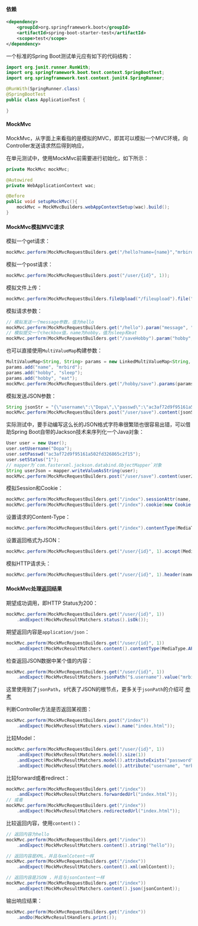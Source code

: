 #### 依赖

```xml
<dependency>
    <groupId>org.springframework.boot</groupId>
    <artifactId>spring-boot-starter-test</artifactId>
    <scope>test</scope>
</dependency>
```



一个标准的Spring Boot测试单元应有如下的代码结构：

```java
import org.junit.runner.RunWith;
import org.springframework.boot.test.context.SpringBootTest;
import org.springframework.test.context.junit4.SpringRunner;

@RunWith(SpringRunner.class)
@SpringBootTest
public class ApplicationTest {
	
}
```





#### MockMvc

MockMvc，从字面上来看指的是模拟的MVC，即其可以模拟一个MVC环境，向Controller发送请求然后得到响应，

在单元测试中，使用MockMvc前需要进行初始化，如下所示：

```java
private MockMvc mockMvc;

@Autowired
private WebApplicationContext wac;

@Before
public void setupMockMvc(){
    mockMvc = MockMvcBuilders.webAppContextSetup(wac).build();
}
```





#### MockMvc模拟MVC请求

模拟一个get请求：

```java
mockMvc.perform(MockMvcRequestBuilders.get("/hello?name={name}","mrbird"));
```



模拟一个post请求：

```java
mockMvc.perform(MockMvcRequestBuilders.post("/user/{id}", 1));
```



模拟文件上传：

```java
mockMvc.perform(MockMvcRequestBuilders.fileUpload("/fileupload").file("file", "文件内容".getBytes("utf-8")));
```



模拟请求参数：

```java
// 模拟发送一个message参数，值为hello
mockMvc.perform(MockMvcRequestBuilders.get("/hello").param("message", "hello"));
// 模拟提交一个checkbox值，name为hobby，值为sleep和eat
mockMvc.perform(MockMvcRequestBuilders.get("/saveHobby").param("hobby", "sleep", "eat"));
```



也可以直接使用`MultiValueMap`构建参数：

```java
MultiValueMap<String, String> params = new LinkedMultiValueMap<String, String>();
params.add("name", "mrbird");
params.add("hobby", "sleep");
params.add("hobby", "eat");
mockMvc.perform(MockMvcRequestBuilders.get("/hobby/save").params(params));
```



模拟发送JSON参数：

```java
String jsonStr = "{\"username\":\"Dopa\",\"passwd\":\"ac3af72d9f95161a502fd326865c2f15\",\"status\":\"1\"}";
mockMvc.perform(MockMvcRequestBuilders.post("/user/save").content(jsonStr.getBytes()));
```

实际测试中，要手动编写这么长的JSON格式字符串很繁琐也很容易出错，可以借助Spring Boot自带的Jackson技术来序列化一个Java对象：

```java
User user = new User();
user.setUsername("Dopa");
user.setPasswd("ac3af72d9f95161a502fd326865c2f15");
user.setStatus("1");
// mapper为`com.fasterxml.jackson.databind.ObjectMapper`对象
String userJson = mapper.writeValueAsString(user);
mockMvc.perform(MockMvcRequestBuilders.post("/user/save").content(userJson.getBytes()));
```





模拟Session和Cookie：

```java
mockMvc.perform(MockMvcRequestBuilders.get("/index").sessionAttr(name, value));
mockMvc.perform(MockMvcRequestBuilders.get("/index").cookie(new Cookie(name, value)));
```



设置请求的Content-Type：

```java
mockMvc.perform(MockMvcRequestBuilders.get("/index").contentType(MediaType.APPLICATION_JSON_UTF8));
```



设置返回格式为JSON：

```java
mockMvc.perform(MockMvcRequestBuilders.get("/user/{id}", 1).accept(MediaType.APPLICATION_JSON));
```



模拟HTTP请求头：

```java
mockMvc.perform(MockMvcRequestBuilders.get("/user/{id}", 1).header(name, values));
```



#### MockMvc处理返回结果

期望成功调用，即HTTP Status为200：

```java
mockMvc.perform(MockMvcRequestBuilders.get("/user/{id}", 1))
    .andExpect(MockMvcResultMatchers.status().isOk());
```



期望返回内容是`application/json`：

```java
mockMvc.perform(MockMvcRequestBuilders.get("/user/{id}", 1))
    .andExpect(MockMvcResultMatchers.content().contentType(MediaType.APPLICATION_JSON));
```



检查返回JSON数据中某个值的内容：

```java
mockMvc.perform(MockMvcRequestBuilders.get("/user/{id}", 1))
    .andExpect(MockMvcResultMatchers.jsonPath("$.username").value("mrbird"));
```



这里使用到了`jsonPath`，`$`代表了JSON的根节点，更多关于`jsonPath`的介绍可 [参考]( https://github.com/json-path/JsonPath)

判断Controller方法是否返回某视图：

```java
mockMvc.perform(MockMvcRequestBuilders.post("/index"))
    .andExpect(MockMvcResultMatchers.view().name("index.html"));
```



比较Model：

```java
mockMvc.perform(MockMvcRequestBuilders.get("/user/{id}", 1))
    .andExpect(MockMvcResultMatchers.model().size(1))
    .andExpect(MockMvcResultMatchers.model().attributeExists("password"))
    .andExpect(MockMvcResultMatchers.model().attribute("username", "mrbird"));
```



比较forward或者redirect：

```java
mockMvc.perform(MockMvcRequestBuilders.get("/index"))
    .andExpect(MockMvcResultMatchers.forwardedUrl("index.html"));
// 或者
mockMvc.perform(MockMvcRequestBuilders.get("/index"))
    .andExpect(MockMvcResultMatchers.redirectedUrl("index.html"));
```



比较返回内容，使用`content()`：

```java
// 返回内容为hello
mockMvc.perform(MockMvcRequestBuilders.get("/index"))
    .andExpect(MockMvcResultMatchers.content().string("hello"));

// 返回内容是XML，并且与xmlCotent一样
mockMvc.perform(MockMvcRequestBuilders.get("/index"))
    .andExpect(MockMvcResultMatchers.content().xml(xmlContent));

// 返回内容是JSON ，并且与jsonContent一样
mockMvc.perform(MockMvcRequestBuilders.get("/index"))
    .andExpect(MockMvcResultMatchers.content().json(jsonContent));
```



输出响应结果：

```java
mockMvc.perform(MockMvcRequestBuilders.get("/index"))
    .andDo(MockMvcResultHandlers.print());
```